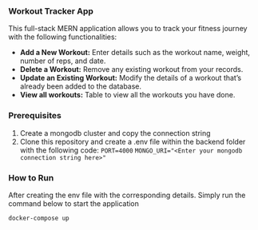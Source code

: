 ### Workout Tracker App

This full-stack MERN application allows you to track your fitness journey with the following functionalities:

- **Add a New Workout:** Enter details such as the workout name, weight, number of reps, and date.
- **Delete a Workout:** Remove any existing workout from your records.
- **Update an Existing Workout:** Modify the details of a workout that’s already been added to the database.
- **View all workouts:** Table to view all the workouts you have done.

### Prerequisites

 1. Create a mongodb cluster and copy the connection string
 2. Clone this repository and create a .env file within the backend folder with the following code:
    `PORT=4000`
    `MONGO_URI="<Enter your mongodb connection string here>"`

### How to Run

After creating the env file with the corresponding details. Simply run the command below to start the application

`docker-compose up`


